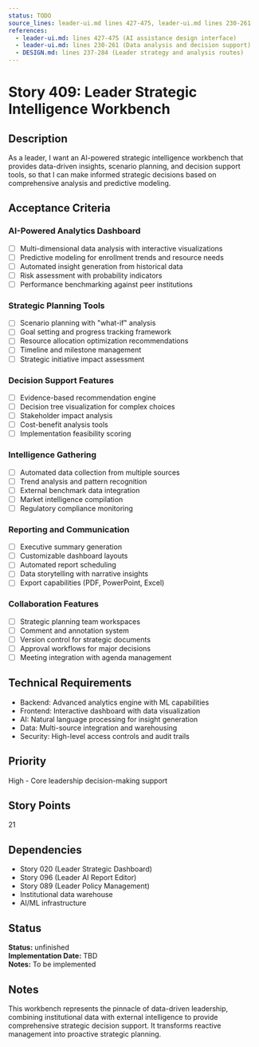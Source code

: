 ```yaml
---
status: TODO
source_lines: leader-ui.md lines 427-475, leader-ui.md lines 230-261
references:
  - leader-ui.md: lines 427-475 (AI assistance design interface)
  - leader-ui.md: lines 230-261 (Data analysis and decision support)
  - DESIGN.md: lines 237-284 (Leader strategy and analysis routes)
---
```


# Story 409: Leader Strategic Intelligence Workbench

## Description
As a leader, I want an AI-powered strategic intelligence workbench that provides data-driven insights, scenario planning, and decision support tools, so that I can make informed strategic decisions based on comprehensive analysis and predictive modeling.

## Acceptance Criteria

### AI-Powered Analytics Dashboard
- [ ] Multi-dimensional data analysis with interactive visualizations
- [ ] Predictive modeling for enrollment trends and resource needs
- [ ] Automated insight generation from historical data
- [ ] Risk assessment with probability indicators
- [ ] Performance benchmarking against peer institutions

### Strategic Planning Tools
- [ ] Scenario planning with "what-if" analysis
- [ ] Goal setting and progress tracking framework
- [ ] Resource allocation optimization recommendations
- [ ] Timeline and milestone management
- [ ] Strategic initiative impact assessment

### Decision Support Features
- [ ] Evidence-based recommendation engine
- [ ] Decision tree visualization for complex choices
- [ ] Stakeholder impact analysis
- [ ] Cost-benefit analysis tools
- [ ] Implementation feasibility scoring

### Intelligence Gathering
- [ ] Automated data collection from multiple sources
- [ ] Trend analysis and pattern recognition
- [ ] External benchmark data integration
- [ ] Market intelligence compilation
- [ ] Regulatory compliance monitoring

### Reporting and Communication
- [ ] Executive summary generation
- [ ] Customizable dashboard layouts
- [ ] Automated report scheduling
- [ ] Data storytelling with narrative insights
- [ ] Export capabilities (PDF, PowerPoint, Excel)

### Collaboration Features
- [ ] Strategic planning team workspaces
- [ ] Comment and annotation system
- [ ] Version control for strategic documents
- [ ] Approval workflows for major decisions
- [ ] Meeting integration with agenda management

## Technical Requirements
- Backend: Advanced analytics engine with ML capabilities
- Frontend: Interactive dashboard with data visualization
- AI: Natural language processing for insight generation
- Data: Multi-source integration and warehousing
- Security: High-level access controls and audit trails

## Priority
High - Core leadership decision-making support

## Story Points
21

## Dependencies
- Story 020 (Leader Strategic Dashboard)
- Story 096 (Leader AI Report Editor)
- Story 089 (Leader Policy Management)
- Institutional data warehouse
- AI/ML infrastructure


## Status
**Status:** unfinished  
**Implementation Date:** TBD  
**Notes:** To be implemented
## Notes
This workbench represents the pinnacle of data-driven leadership, combining institutional data with external intelligence to provide comprehensive strategic decision support. It transforms reactive management into proactive strategic planning.
